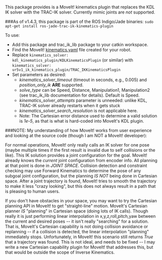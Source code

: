 This package provides is a MoveIt! kinematics plugin that replaces the KDL IK
solver with the TRAC-IK solver.  Currently mimic joints are *not* supported.  

###As of v1.4.3, this package is part of the ROS Indigo/Jade binaries: `sudo apt-get install ros-jade-trac-ik-kinematics-plugin`

To use:

- Add this package and trac_ik_lib package to your catkin workspace.
- Find the MoveIt! [kinematics.yaml](http://docs.ros.org/indigo/api/pr2_moveit_tutorials/html/kinematics/src/doc/kinematics_configuration.html) file created for your robot.
- Replace
```kinematics_solver: kdl_kinematics_plugin/KDLKinematicsPlugin```
(or similar) with
```kinematics_solver: ur5v1_ik_kinematics_plugin/TRAC_IKKinematicsPlugin```
- Set parameters as desired:
    - _kinematics\_solver\_timeout_ (timeout in seconds, e.g., 0.005) and _position\_only\_ik_ **ARE** supported.
    - _solve\_type_ can be Speed, Distance, Manipulation1, Manipulation2 (see trac\_ik\_lib documentation for details).  Default is Speed.
    - _kinematics\_solver\_attempts_ parameter is unneeded: unlike KDL, TRAC-IK solver already restarts when it gets stuck
    - _kinematics\_solver\_search\_resolution_ is not applicable here.
    - Note: The Cartesian error distance used to determine a valid solution is _1e-5_, as that is what is hard-coded into MoveIt's KDL plugin.


###NOTE: My understanding of how MoveIt! works from user experience and looking at the source code (though I am NOT a MoveIt! developer):

For normal operations, MoveIt! only really calls an IK solver for one pose
(maybe multiple times if the first result is invalid due to self collisions or
the like). This IK solution provides a joint configuration for the
goal. MoveIt!  already knows the _current_ joint configuration from encoder
info.  All planning at that point is done in _JOINT SPACE_. Collision
detection and constraint checking may use Forward Kinematics to determine the
pose of any subgoal joint configuration, but the planning _IS NOT_ being done
in Cartesian space. After a joint trajectory is found, MoveIt! tries to smooth
the trajectory to make it less "crazy looking", but this does not always
result in a path that is pleasing to human users.  

If you don't have obstacles in your space, you may want to try the Cartesian
planning API in MoveIt! to get "straight-line" motion.  MoveIt's Cartesian
planner _IS_ "planning" in Cartesian space (doing lots of IK calls). Though
really it is just performing linear interpolation in x,y,z,roll,pitch,yaw
between the current and desired poses -- it isn't really "searching" for a
solution. That is, MoveIt's Cartesian capability is not doing collision
avoidance or replanning -- if a collision is detected, the linear
interpolation "planning" immediately stops.  Unfortunately, in MoveIt! this
scenario still returns _True_ that a trajectory was found. This is not ideal,
and needs to be fixed -- I may write a new Cartesian capability plugin for
MoveIt! that addresses this, but that would be outside the scope of Inverse
Kinematics.

